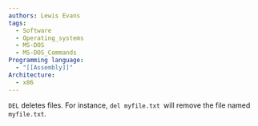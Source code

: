 ```yaml
---
authors: Lewis Evans
tags:
  - Software
  - Operating_systems
  - MS-DOS
  - MS-DOS_Commands
Programming language:
  - "[[Assembly]]"
Architecture:
  - x86
---
```

`DEL` deletes files. For instance, `del myfile.txt `will remove the file named `myfile.txt`.